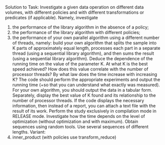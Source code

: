 Solution to Task:
Investigate a given data operation on different data volumes, with different policies and with different transformations or predicates (if applicable). Namely, investigate
1) the performance of the library algorithm in the absence of a policy;
2) the performance of the library algorithm with different policies;
3) the performance of your own parallel algorithm using a different number of threads, namely: build your own algorithm that splits the sample into K parts of approximately equal length, processes each part in a separate thread (using a sequential library algorithm), and then sums the result (using a sequential library algorithm). Deduce the dependence of the running time on the value of the parameter K. At what K is the best speed achieved? How does this value correlate with the number of processor threads? By what law does the time increase with increasing K?
The code should perform the appropriate experiments and output the running time (+so that you can understand what exactly was measured). For your own algorithm, you should output the data in a tabular form. Separately, display the best value of K found and its relationship to the number of processor threads.
If the code displays the necessary information, then instead of a report, you can attach a text file with the result of its work.
Perform the study exclusively in compilation mode in RELEASE mode. Investigate how the time depends on the level of optimization (without optimization and with maximum).
Obtain sequences using random tools.
Use several sequences of different lengths.
Variant:
6) inner_product (with policies use transform_reduce)
